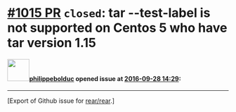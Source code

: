 [\#1015 PR](https://github.com/rear/rear/pull/1015) `closed`: tar --test-label is not supported on Centos 5 who have tar version 1.15
=====================================================================================================================================

#### <img src="https://avatars.githubusercontent.com/u/10199395?v=4" width="50">[philippebolduc](https://github.com/philippebolduc) opened issue at [2016-09-28 14:29](https://github.com/rear/rear/pull/1015):

------------------------------------------------------------------------

\[Export of Github issue for
[rear/rear](https://github.com/rear/rear).\]

